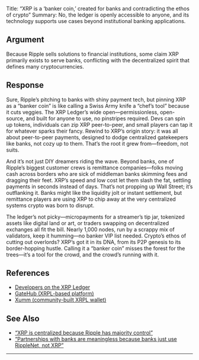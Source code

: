 Title: “XRP is a ‘banker coin,’ created for banks and contradicting the ethos of crypto”
Summary: No, the ledger is openly accessible to anyone, and its technology supports use cases beyond institutional banking applications.

## Argument  
Because Ripple sells solutions to financial institutions, some claim XRP primarily exists to serve banks, conflicting with the decentralized spirit that defines many cryptocurrencies.

## Response  
Sure, Ripple’s pitching to banks with shiny payment tech, but pinning XRP as a “banker coin” is like calling a Swiss Army knife a “chef’s tool” because it cuts veggies. The XRP Ledger’s wide open—permissionless, open-source, and built for anyone to use, no pinstripes required. Devs can spin up tokens, individuals can zip XRP peer-to-peer, and small players can tap it for whatever sparks their fancy. Rewind to XRP’s origin story: it was all about peer-to-peer payments, designed to dodge centralized gatekeepers like banks, not cozy up to them. That’s the root it grew from—freedom, not suits.

And it’s not just DIY dreamers riding the wave. Beyond banks, one of Ripple’s biggest customer crews is remittance companies—folks moving cash across borders who are sick of middleman banks skimming fees and dragging their feet. XRP’s speed and low cost let them slash the fat, settling payments in seconds instead of days. That’s not propping up Wall Street; it’s outflanking it. Banks might like the liquidity jolt or instant settlement, but remittance players are using XRP to chip away at the very centralized systems crypto was born to disrupt.

The ledger’s not picky—micropayments for a streamer’s tip jar, tokenized assets like digital land or art, or traders swapping on decentralized exchanges all fit the bill. Nearly 1,000 nodes, run by a scrappy mix of validators, keep it humming—no banker VIP list needed. Crypto’s ethos of cutting out overlords? XRP’s got it in its DNA, from its P2P genesis to its border-hopping hustle. Calling it a “banker coin” misses the forest for the trees—it’s a tool for the crowd, and the crowd’s running with it.

## References
- [Developers on the XRP Ledger](https://xrpl.org/developer-resources.html)
- [GateHub (XRPL-based platform)](https://gatehub.net/)
- [Xumm (community-built XRPL wallet)](https://xumm.app/)

## See Also
- [“XRP is centralized because Ripple has majority control”](xrp-is-centralized-because-ripple-has-majority-control.html)
- [“Partnerships with banks are meaningless because banks just use RippleNet, not XRP”](partnerships-with-banks-are-meaningless-because-banks-just-use-ripplenet-not-xrp.html)

---

